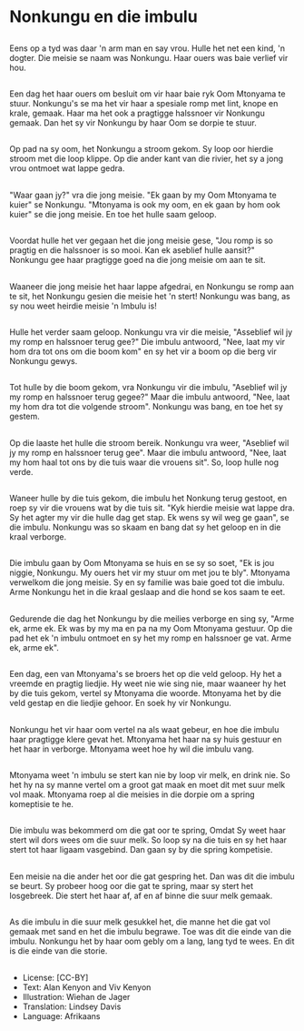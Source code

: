 # Nonkungu en die imbulu

##
Eens op a tyd was daar 'n arm man
en say vrou. Hulle het net een kind,
'n dogter. Die meisie se naam was
Nonkungu.
Haar ouers was baie verlief vir hou.

##
Een dag het haar ouers om besluit
om vir haar baie ryk Oom
Mtonyama te stuur.
Nonkungu's se ma het vir haar a
spesiale romp met lint, knope en
krale, gemaak. Haar ma het ook a
pragtigge halssnoer vir Nonkungu
gemaak. Dan het sy vir Nonkungu
by haar Oom se dorpie te stuur.

##
Op pad na sy oom, het Nonkungu a
stroom gekom. Sy loop oor hierdie
stroom met die loop klippe.
Op die ander kant van die rivier, het
sy a jong vrou ontmoet wat lappe
gedra.

##
"Waar gaan jy?" vra die jong meisie.
"Ek gaan by my Oom Mtonyama te
kuier" se Nonkungu.
"Mtonyama is ook my oom, en ek
gaan by hom ook kuier" se die jong
meisie.
En toe het hulle saam geloop.

##
Voordat hulle het ver gegaan het
die jong meisie gese, "Jou romp is
so pragtig en die halssnoer is so
mooi. Kan ek aseblief hulle aansit?"
Nonkungu gee haar pragtigge goed
na die jong meisie om aan te sit.

##
Waaneer die jong meisie het haar
lappe afgedrai, en Nonkungu se
romp aan te sit, het Nonkungu
gesien die meisie het 'n stert!
Nonkungu was bang, as sy nou
weet heirdie meisie 'n Imbulu is!

##
Hulle het verder saam geloop.
Nonkungu vra vir die meisie,
"Asseblief wil jy my romp en
halssnoer terug gee?"
Die imbulu antwoord, "Nee, laat my
vir hom dra tot ons om die boom
kom" en sy het vir a boom op die
berg vir Nonkungu gewys.

##
Tot hulle by die boom gekom, vra
Nonkungu vir die imbulu, "Aseblief
wil jy my romp en halssnoer terug
gegee?"
Maar die imbulu antwoord, "Nee,
laat my hom dra tot die volgende
stroom".
Nonkungu was bang, en toe het sy
gestem.

##
Op die laaste het hulle die stroom
bereik.
Nonkungu vra weer, "Aseblief wil jy
my romp en halssnoer terug gee".
Maar die imbulu antwoord, "Nee,
laat my hom haal tot ons by die tuis
waar die vrouens sit".
So, loop hulle nog verde.

##
Waneer hulle by die tuis gekom, die
imbulu het Nonkung terug gestoot,
en roep sy vir die vrouens wat by
die tuis sit.
"Kyk hierdie meisie wat lappe dra.
Sy het agter my vir die hulle dag
get stap. Ek wens sy wil weg ge
gaan", se die imbulu.
Nonkungu was so skaam en bang
dat sy het geloop en in die kraal
verborge.

##
Die imbulu gaan by Oom Mtonyama
se huis en se sy so soet, "Ek is jou
niggie, Nonkungu. My ouers het vir
my stuur om met jou te bly".
Mtonyama verwelkom die jong
meisie. Sy en sy familie was baie
goed tot die imbulu.
Arme Nonkungu het in die kraal
geslaap and die hond se kos saam
te eet.

##
Gedurende die dag het Nonkungu
by die meilies verborge en sing sy,
"Arme ek, arme ek. Ek was by my
ma en pa na my Oom Mtonyama
gestuur. Op die pad het ek 'n
imbulu ontmoet en sy het my romp
en halssnoer ge vat. Arme ek, arme
ek".

##
Een dag, een van Mtonyama's se
broers het op die veld geloop. Hy
het a vreemde en pragtig liedjie.
Hy weet nie wie sing nie, maar
waaneer hy het by die tuis gekom,
vertel sy Mtonyama die woorde.
Mtonyama het by die veld gestap
en die liedjie gehoor. En soek hy vir
Nonkungu.

##
Nonkungu het vir haar oom vertel
na als waat gebeur, en hoe die
imbulu haar pragtigge klere gevat
het.
Mtonyama het haar na sy huis
gestuur en het haar in verborge.
Mtonyama weet hoe hy wil die
imbulu vang.

##
Mtonyama weet 'n imbulu se stert
kan nie by loop vir melk, en drink
nie.
So het hy na sy manne vertel om a
groot gat maak en moet dit met
suur melk vol maak.
Mtonyama roep al die meisies in die
dorpie om a spring komeptisie te
he.

##
Die imbulu was bekommerd om die
gat oor te spring, Omdat Sy weet
haar stert wil dors wees om die suur
melk.
So loop sy na die tuis en sy het haar
stert tot haar ligaam vasgebind.
Dan gaan sy by die spring
kompetisie.

##
Een meisie na die ander het oor die
gat gespring het.
Dan was dit die imbulu se beurt. Sy
probeer hoog oor die gat te spring,
maar sy stert het losgebreek. Die
stert het haar af, af en af binne die
suur melk gemaak.

##
As die imbulu in die suur melk
gesukkel het, die manne het die gat
vol gemaak met sand en het die
imbulu begrawe. Toe was dit die
einde van die imbulu.
Nonkungu het by haar oom gebly
om a lang, lang tyd te wees.
En dit is die einde van die storie.

##
* License: [CC-BY]
* Text: Alan Kenyon and Viv Kenyon
* Illustration: Wiehan de Jager
* Translation: Lindsey Davis
* Language: Afrikaans
